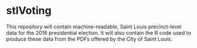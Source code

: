 # stlVoting
This repository will contain machine-readable, Saint Louis precinct-level data for the 2016 presidential election. It will also contain the R code used to produce these data from the PDFs offered by the City of Saint Louis.
